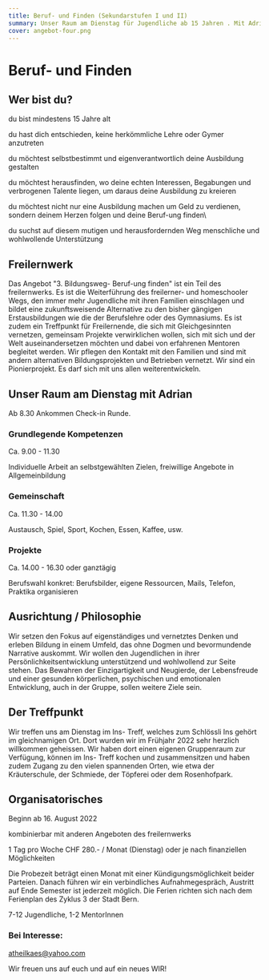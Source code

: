 ```yaml
---
title: Beruf- und Finden (Sekundarstufen I und II)
summary: Unser Raum am Dienstag für Jugendliche ab 15 Jahren . Mit Adrian
cover: angebot-four.png
---
```


# Beruf- und Finden

## Wer bist du?

du bist mindestens 15 Jahre alt

du hast dich entschieden, keine herkömmliche Lehre oder Gymer anzutreten

du möchtest selbstbestimmt und eigenverantwortlich deine Ausbildung gestalten

du möchtest herausfinden, wo deine echten Interessen, Begabungen und verbrogenen Talente liegen, um daraus deine Ausbildung zu kreieren

du möchtest nicht nur eine Ausbildung machen um Geld zu verdienen, sondern deinem Herzen folgen und deine Beruf-ung finden\

du suchst auf diesem mutigen und herausfordernden Weg menschliche und wohlwollende Unterstützung


## Freilernwerk

Das Angebot "3. Bildungsweg- Beruf-ung finden" ist ein Teil des freilernwerks. Es ist die Weiterführung des freilerner- und homeschooler Wegs, den immer mehr Jugendliche mit ihren Familien einschlagen und bildet eine zukunftsweisende Alternative zu den bisher gängigen Erstausbildungen wie die der Berufslehre oder des Gymnasiums. Es ist zudem ein Treffpunkt für Freilernende, die sich mit Gleichgesinnten vernetzen, gemeinsam Projekte verwirklichen wollen, sich mit sich und der Welt auseinandersetzen möchten und dabei von erfahrenen Mentoren begleitet werden. Wir pflegen den Kontakt mit den Familien und sind mit andern alternativen Bildungsprojekten und Betrieben vernetzt. Wir sind ein Pionierprojekt. Es darf sich mit uns allen weiterentwickeln.


## Unser Raum am Dienstag mit Adrian

Ab 8.30 Ankommen Check-in Runde.

### Grundlegende Kompetenzen

Ca. 9.00 - 11.30

Individuelle Arbeit an selbstgewählten Zielen, freiwillige Angebote in Allgemeinbildung

### Gemeinschaft

Ca. 11.30 - 14.00

Austausch, Spiel, Sport, Kochen, Essen, Kaffee, usw.

### Projekte

Ca. 14.00 - 16.30 oder ganztägig

Berufswahl konkret: Berufsbilder, eigene Ressourcen, Mails, Telefon, Praktika organisieren

## Ausrichtung / Philosophie

Wir setzen den Fokus auf eigenständiges und vernetztes Denken und erleben Bildung in einem Umfeld, das ohne Dogmen und bevormundende Narrative auskommt. Wir wollen den Jugendlichen in ihrer Persönlichkeitsentwicklung unterstützend und wohlwollend zur Seite stehen. Das Bewahren der Einzigartigkeit und Neugierde, der Lebensfreude und einer gesunden körperlichen, psychischen und emotionalen Entwicklung, auch in der Gruppe, sollen weitere Ziele sein.

## Der Treffpunkt

Wir treffen uns am Dienstag im Ins- Treff, welches zum Schlössli Ins gehört im gleichnamigen Ort. Dort wurden wir im Frühjahr 2022 sehr herzlich willkommen geheissen. Wir haben dort einen eigenen Gruppenraum zur Verfügung, können im Ins- Treff kochen und zusammensitzen und haben zudem Zugang zu den vielen spannenden Orten, wie etwa der Kräuterschule, der Schmiede, der Töpferei oder dem Rosenhofpark.


## Organisatorisches

Beginn ab 16. August 2022

kombinierbar mit anderen Angeboten des freilernwerks

1 Tag pro Woche CHF 280.- / Monat (Dienstag) oder je nach finanziellen Möglichkeiten

Die Probezeit beträgt einen Monat mit einer Kündigungsmöglichkeit beider Parteien. Danach führen wir ein verbindliches Aufnahmegespräch, Austritt auf Ende Semester ist jederzeit möglich. Die Ferien richten sich nach dem Ferienplan
des Zyklus 3 der Stadt Bern.

7-12 Jugendliche, 1-2 MentorInnen

### Bei Interesse:
[atheilkaes@yahoo.com](atheilkaes@yahoo.com)

Wir freuen uns auf euch und auf ein neues WIR!
